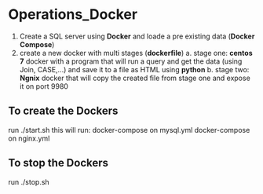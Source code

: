 # Operations_Docker
1. Create a SQL server using __Docker__ and loade a pre existing data (__Docker Compose__)
2. create a new docker with multi stages (__dockerfile__) 
  a. stage one: __centos 7__ docker with a program that will run a query and get the data (using Join, CASE,...) and save it to a file as HTML using __python__
  b. stage two: __Ngnix__ docker that will copy the created file from stage one and expose it on port 9980

## To create the Dockers
run ./start.sh
this will run:
  docker-compose on mysql.yml
  docker-compose on nginx.yml

## To stop the Dockers
run ./stop.sh
